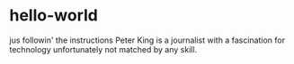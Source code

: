 # hello-world
jus followin' the instructions
Peter King is a journalist with a fascination for technology unfortunately not matched by any skill.
